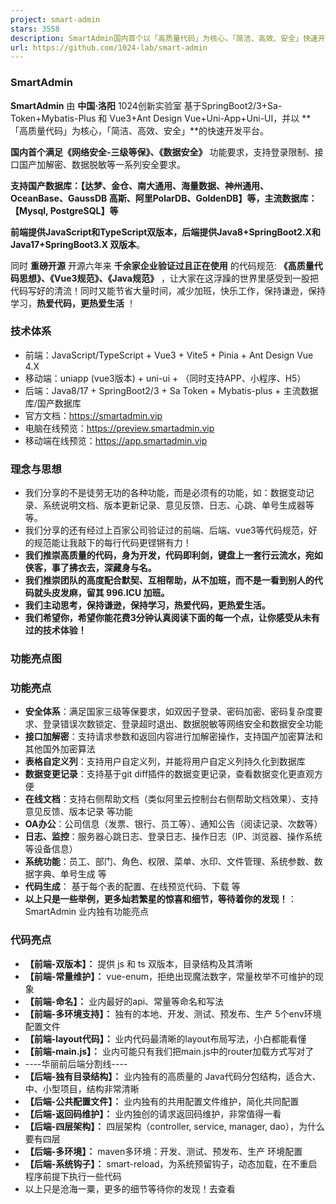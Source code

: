 ```yaml
---
project: smart-admin
stars: 3558
description: SmartAdmin国内首个以「高质量代码」为核心，「简洁、高效、安全」快速开发平台；基于SpringBoot2/3 + Sa-Token + Mybatis-Plus 和 Vue3 + Vite5 + Ant Design Vue 4.x (同时支持JavaScript和TypeScript双版本)；满足国家三级等保要求、支持登录限制、接口数据国产加解密、高防SQL注入等一系列安全体系。
url: https://github.com/1024-lab/smart-admin
---
```


### **SmartAdmin**

**SmartAdmin** 由 **中国·洛阳** 1024创新实验室 基于SpringBoot2/3+Sa-Token+Mybatis-Plus 和 Vue3+Ant Design Vue+Uni-App+Uni-UI，并以 **「高质量代码」为核心，「简洁、高效、安全」**的快速开发平台。

**国内首个满足《网络安全-三级等保》、《数据安全》** 功能要求，支持登录限制、接口国产加解密、数据脱敏等一系列安全要求。

**支持国产数据库：【达梦、金仓、南大通用、海量数据、神州通用、OceanBase、GaussDB 高斯、阿里PolarDB、GoldenDB】等，主流数据库：【Mysql, PostgreSQL】等**

**前端提供JavaScript和TypeScript双版本，后端提供Java8+SpringBoot2.X和Java17+SpringBoot3.X 双版本**。

同时 **重磅开源** 开源六年来 **千余家企业验证过且正在使用** 的代码规范: **《高质量代码思想》、《Vue3规范》、《Java规范》** ，让大家在这浮躁的世界里感受到一股把代码写好的清流！同时又能节省大量时间，减少加班，快乐工作，保持谦逊，保持学习，**热爱代码，更热爱生活** ！

### **技术体系**

-   前端：JavaScript/TypeScript + Vue3 + Vite5 + Pinia + Ant Design Vue 4.X
-   移动端：uniapp (vue3版本) + uni-ui + （同时支持APP、小程序、H5）
-   后端：Java8/17 + SpringBoot2/3 + Sa Token + Mybatis-plus + 主流数据库/国产数据库
-   官方文档：https://smartadmin.vip
-   电脑在线预览：https://preview.smartadmin.vip
-   移动端在线预览：https://app.smartadmin.vip

### **理念与思想**

-   我们分享的不是徒劳无功的各种功能，而是必须有的功能，如：数据变动记录、系统说明文档、版本更新记录、意见反馈、日志、心跳、单号生成器等等。
-   我们分享的还有经过上百家公司验证过的前端、后端、vue3等代码规范，好的规范能让我敲下的每行代码更铿锵有力！
-   **我们推崇高质量的代码，身为开发，代码即利剑，键盘上一套行云流水，宛如侠客，事了拂衣去，深藏身与名。**
-   **我们推崇团队的高度配合默契、互相帮助，从不加班，而不是一看到别人的代码就头皮发麻，留其 996.ICU 加班。**
-   **我们主动思考，保持谦逊，保持学习，热爱代码，更热爱生活。**
-   **我们希望你，希望你能花费3分钟认真阅读下面的每一个点，让你感受从未有过的技术体验！**

### **功能亮点图**

### **功能亮点**

-   **安全体系**：满足国家三级等保要求，如双因子登录、密码加密、密码复杂度要求、登录错误次数锁定、登录超时退出、数据脱敏等网络安全和数据安全功能
-   **接口加解密**：支持请求参数和返回内容进行加解密操作，支持国产加密算法和其他国外加密算法
-   **表格自定义列**：支持用户自定义列，并能将用户自定义列持久化到数据库
-   **数据变更记录**：支持基于git diff插件的数据变更记录，查看数据变化更直观方便
-   **在线文档**：支持右侧帮助文档（类似阿里云控制台右侧帮助文档效果）、支持意见反馈、版本记录 等功能
-   **OA办公**：公司信息（发票、银行、员工等）、通知公告（阅读记录、次数等）
-   **日志、监控**：服务器心跳日志、登录日志、操作日志（IP、浏览器、操作系统等设备信息）
-   **系统功能**：员工、部门、角色、权限、菜单、水印、文件管理、系统参数、数据字典、单号生成 等
-   **代码生成**： 基于每个表的配置、在线预览代码、下载 等
-   **以上只是一些举例，更多灿若繁星的惊喜和细节，等待着你的发现！**：SmartAdmin 业内独有功能亮点

### **代码亮点**

-   **【前端-双版本】：** 提供 js 和 ts 双版本，目录结构及其清晰
-   **【前端-常量维护】：** vue-enum，拒绝出现魔法数字，常量枚举不可维护的现象
-   **【前端-命名】：** 业内最好的api、常量等命名和写法
-   **【前端-多环境支持】：** 独有的本地、开发、测试、预发布、生产 5个env环境配置文件
-   **【前端-layout代码】：** 业内代码最清晰的layout布局写法，小白都能看懂
-   **【前端-main.js】：** 业内可能只有我们把main.js中的router加载方式写对了
-   \----华丽前后端分割线----
-   **【后端-独有目录结构】：** 业内独有的高质量的 Java代码分包结构，适合大、中、小型项目，结构非常清晰
-   **【后端-公共配置文件】：** 业内独有的共用配置文件维护，简化共同配置
-   **【后端-返回码维护】：** 业内独创的请求返回码维护，非常值得一看
-   **【后端-四层架构】：** 四层架构（controller, service, manager, dao），为什么要有四层
-   **【后端-多环境】：** maven多环境：开发、测试、预发布、生产 环境配置
-   **【后端-系统钩子】：** smart-reload，为系统预留钩子，动态加载，在不重启程序前提下执行一些代码
-   以上只是沧海一粟，更多的细节等待你的发现！去查看
